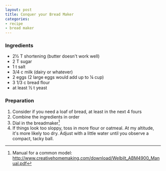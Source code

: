 ```yaml
---
layout: post
title: Conquer your Bread Maker
categories:
- recipe
- bread maker
---
```



### Ingredients

* 2½ T shortening (butter doesn't work well)
* 2 T sugar
* 1 t salt
* 3/4 c milk (dairy or whatever)
* 2 eggs (2 large eggs would add up to ¼ cup)
* 3 1/3 c bread flour
* at least ½ t yeast


### Preparation

1. Consider if you need a loaf of bread, at least in the next 4 fours
2. Combine the ingredients in order
3. Dial in the breadmaker[^fn-Manual]
4. If things look too sloppy, toss in more flour or oatmeal. At my altitude, it's more likely too dry. Adjust with a little water until you observe a compact, tacky ball.

[^fn-Manual]: Manual for a common model: http://www.creativehomemaking.com/download/Welbilt_ABM4900_Manual.pdf
